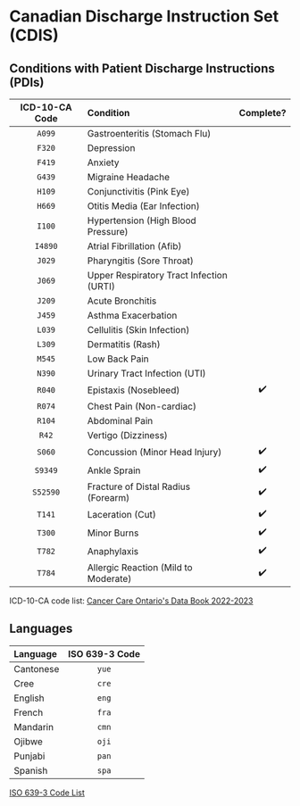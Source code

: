 # Canadian Discharge Instruction Set (CDIS)

## Conditions with Patient Discharge Instructions (PDIs)

| ICD-10-CA Code | Condition | Complete? |
| :-: | :- | :-: |
| `A099` | Gastroenteritis (Stomach Flu) | |
| `F320` | Depression | |
| `F419` | Anxiety | |
| `G439` | Migraine Headache | |
| `H109` | Conjunctivitis (Pink Eye) | |
| `H669` | Otitis Media (Ear Infection) | |
| `I100` | Hypertension (High Blood Pressure) | |
| `I4890` | Atrial Fibrillation (Afib) | |
| `J029` | Pharyngitis (Sore Throat) | |
| `J069` | Upper Respiratory Tract Infection (URTI) | |
| `J209` | Acute Bronchitis | |
| `J459` | Asthma Exacerbation | |
| `L039` | Cellulitis (Skin Infection) | |
| `L309` | Dermatitis (Rash) | |
| `M545` | Low Back Pain | |
| `N390` | Urinary Tract Infection (UTI) | |
| `R040` | Epistaxis (Nosebleed) | ✔️ |
| `R074` | Chest Pain (Non-cardiac) |  |
| `R104` | Abdominal Pain | |
| `R42` | Vertigo (Dizziness) | |
| `S060` | Concussion (Minor Head Injury) | ✔️ |
| `S9349` | Ankle Sprain | ✔️ |
| `S52590` | Fracture of Distal Radius (Forearm) | ✔️ |
| `T141` | Laceration (Cut) | ✔️ |
| `T300` | Minor Burns | ✔️ |
| `T782` | Anaphylaxis | ✔️ |
| `T784` | Allergic Reaction (Mild to Moderate) | ✔️ |

ICD-10-CA code list: [Cancer Care Ontario's Data Book 2022-2023](https://ext.cancercare.on.ca/ext/databook/db2223/Appendix/Appendix_1.18_-_ICD10CA_.htm)

## Languages

| Language | ISO 639-3 Code |
| :- | :-: |
| Cantonese | `yue` |
| Cree | `cre` |
| English | `eng` |
| French | `fra` |
| Mandarin | `cmn` |
| Ojibwe | `oji` |
| Punjabi | `pan` |
| Spanish | `spa` |

[ISO 639-3 Code List](https://iso639-3.sil.org/code_tables/639/data)
